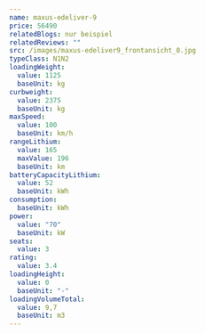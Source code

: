 ```yaml
---
name: maxus-edeliver-9
price: 56490
relatedBlogs: nur beispiel
relatedReviews: ""
src: /images/maxus-edeliver9_frontansicht_0.jpg
typeClass: N1N2
loadingWeight:
  value: 1125
  baseUnit: kg
curbweight:
  value: 2375
  baseUnit: kg
maxSpeed:
  value: 100
  baseUnit: km/h
rangeLithium:
  value: 165
  maxValue: 196
  baseUnit: km
batteryCapacityLithium:
  value: 52
  baseUnit: kWh
consumption:
  baseUnit: kWh
power:
  value: "70"
  baseUnit: kW
seats:
  value: 3
rating:
  value: 3.4
loadingHeight:
  value: 0
  baseUnit: "-"
loadingVolumeTotal:
  value: 9,7
  baseUnit: m3
---
```

